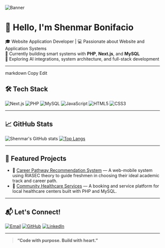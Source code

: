 <!-- Banner (Optional) -->
![Banner](https://capsule-render.vercel.app/api?type=waving&color=gradient&height=200&section=header&text=Hi%20there,%20I'm%20Shenmar%20Bonifacio!&fontSize=30&fontAlignY=40&desc=Web%20Dev%20%7C%20Next.js%20%7C%20PHP%20%7C%20System%20Designer&descAlignY=55&descAlign=60)

# 👋 Hello, I'm Shenmar Bonifacio

🎓 Website Application Developer | 💻 Passionate about Website and Application Systems  
🚀 Currently building smart systems with **PHP**, **Next.js**, and **MySQL**  
🌱 Exploring AI integrations, system architecture, and full-stack development  

---

markdown
Copy
Edit



## 🛠 Tech Stack

![Next.js](https://img.shields.io/badge/-Next.js-000000?style=flat&logo=next.js)
![PHP](https://img.shields.io/badge/-PHP-8892BF?style=flat&logo=php&logoColor=white)
![MySQL](https://img.shields.io/badge/-MySQL-4479A1?style=flat&logo=mysql&logoColor=white)
![JavaScript](https://img.shields.io/badge/-JavaScript-F7DF1E?style=flat&logo=javascript&logoColor=black)
![HTML5](https://img.shields.io/badge/-HTML5-E34F26?style=flat&logo=html5&logoColor=white)
![CSS3](https://img.shields.io/badge/-CSS3-1572B6?style=flat&logo=css3)

---

## 📈 GitHub Stats

![Shenmar's GitHub stats](https://github-readme-stats.vercel.app/api?username=sheeeeeeeeeenn&show_icons=true&theme=radical)
[![Top Langs](https://github-readme-stats.vercel.app/api/top-langs/?username=sheeeeeeeeeenn&layout=compact&theme=radical)](https://github.com/anuraghazra/github-readme-stats)


---

## 🚀 Featured Projects

- 🎯 [Career Pathway Recommendation System](https://github.com/sheeeeeeeeeenn) — A web-mobile system using RIASEC theory to guide freshmen in choosing their ideal academic track and career path.
- 🏥 [Community Healthcare Services](https://github.com/sheeeeeeeeeenn) — A booking and service platform for local healthcare centers built with PHP and MySQL.

---

## 📬 Let's Connect!

[![Email](https://img.shields.io/badge/-shenmarbonifacio@email.com-D14836?style=flat&logo=Gmail&logoColor=white)](mailto:shenmarbonifacio@email.com)
[![GitHub](https://img.shields.io/badge/-GitHub-181717?style=flat&logo=github&logoColor=white)](https://github.com/sheeeeeeeeeenn)
[![LinkedIn](https://img.shields.io/badge/-LinkedIn-blue?style=flat&logo=linkedin&logoColor=white)](https://linkedin.com/in/yourprofile)

---

> **“Code with purpose. Build with heart.”**

